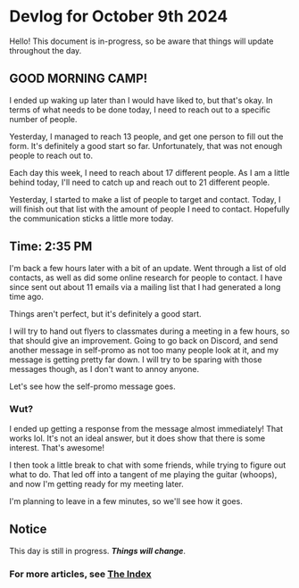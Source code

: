 # Devlog for October 9th 2024

Hello! This document is in-progress, so be aware that things will update throughout the day.

## GOOD MORNING CAMP!

I ended up waking up later than I would have liked to, but that's okay. In terms of what needs to be done today, I need to reach out to a specific number of people.

Yesterday, I managed to reach 13 people, and get one person to fill out the form. It's definitely a good start so far. Unfortunately, that was not enough people to reach out to.

Each day this week, I need to reach about 17 different people. As I am a little behind today, I'll need to catch up and reach out to 21 different people.

Yesterday, I started to make a list of people to target and contact. Today, I will finish out that list with the amount of people I need to contact. Hopefully the communication sticks a little more today.

## Time: 2:35 PM
I'm back a few hours later with a bit of an update. Went through a list of old contacts, as well as did some online research for people to contact. I have since sent out about 11 emails via a mailing list that I had generated a long time ago.

Things aren't perfect, but it's definitely a good start.

I will try to hand out flyers to classmates during a meeting in a few hours, so that should give an improvement. Going to go back on Discord, and send another message in self-promo as not too many people look at it, and my message is getting pretty far down. I will try to be sparing with those messages though, as I don't want to annoy anyone.

Let's see how the self-promo message goes.

### Wut?
I ended up getting a response from the message almost immediately! That works lol. It's not an ideal answer, but it does show that there is some interest. That's awesome!

I then took a little break to chat with some friends, while trying to figure out what to do. That led off into a tangent of me playing the guitar (whoops), and now I'm getting ready for my meeting later.

I'm planning to leave in a few minutes, so we'll see how it goes.

## Notice
This day is still in progress. ***Things will change***.

### For more articles, see [The Index](%WEBPATH%/projects/project-stardust/devlogs/)